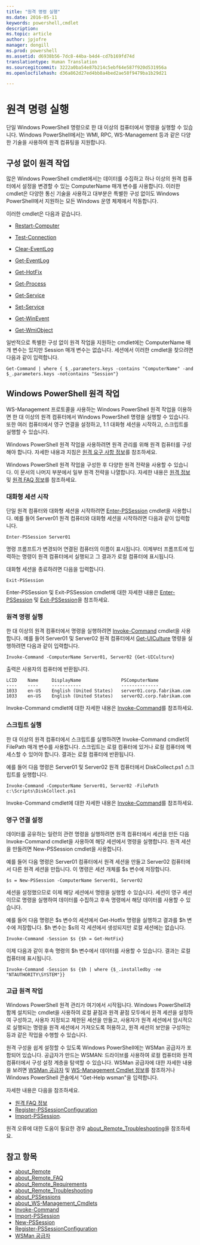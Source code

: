 ```yaml
---
title: "원격 명령 실행"
ms.date: 2016-05-11
keywords: powershell,cmdlet
description: 
ms.topic: article
author: jpjofre
manager: dongill
ms.prod: powershell
ms.assetid: d6938b56-7dc8-44ba-b4d4-cd7b169fd74d
translationtype: Human Translation
ms.sourcegitcommit: 3222a0ba54e87b214c5ebf64e587f920d531956a
ms.openlocfilehash: d36a862d27ed4bb8a4bed2ae58f9479ba1b29d21

---
```


# 원격 명령 실행
단일 Windows PowerShell 명령으로 한 대 이상의 컴퓨터에서 명령을 실행할 수 있습니다. Windows PowerShell에서는 WMI, RPC, WS-Management 등과 같은 다양한 기술을 사용하여 원격 컴퓨팅을 지원합니다.

## 구성 없이 원격 작업
많은 Windows PowerShell cmdlet에서는 데이터를 수집하고 하나 이상의 원격 컴퓨터에서 설정을 변경할 수 있는 ComputerName 매개 변수를 사용합니다. 이러한 cmdlet은 다양한 통신 기술을 사용하고 대부분은 특별한 구성 없이도 Windows PowerShell에서 지원하는 모든 Windows 운영 체제에서 작동합니다.

이러한 cmdlet은 다음과 같습니다.

-   [Restart-Computer](https://technet.microsoft.com/en-us/library/dd315301.aspx)

-   [Test-Connection](https://technet.microsoft.com/en-us/library/dd315259.aspx)

-   [Clear-EventLog](https://technet.microsoft.com/en-us/library/dd347552.aspx)

-   [Get-EventLog](https://technet.microsoft.com/en-us/library/dd315250.aspx)

-   [Get-HotFix](https://technet.microsoft.com/en-us/library/e1ef636f-5170-4675-b564-199d9ef6f101)

-   [Get-Process](https://technet.microsoft.com/en-us/library/dd347630.aspx)

-   [Get-Service](https://technet.microsoft.com/en-us/library/dd347591.aspx)

-   [Set-Service](https://technet.microsoft.com/en-us/library/dd315324.aspx)

-   [Get-WinEvent](https://technet.microsoft.com/en-us/library/dd315358.aspx)

-   [Get-WmiObject](https://technet.microsoft.com/en-us/library/dd315295.aspx)

일반적으로 특별한 구성 없이 원격 작업을 지원하는 cmdlet에는 ComputerName 매개 변수는 있지만 Session 매개 변수는 없습니다. 세션에서 이러한 cmdlet을 찾으려면 다음과 같이 입력합니다.

```
Get-Command | where { $_.parameters.keys -contains "ComputerName" -and $_.parameters.keys -notcontains "Session"}
```

## Windows PowerShell 원격 작업
WS-Management 프로토콜을 사용하는 Windows PowerShell 원격 작업을 이용하면 한 대 이상의 원격 컴퓨터에서 Windows PowerShell 명령을 실행할 수 있습니다. 또한 여러 컴퓨터에서 영구 연결을 설정하고, 1:1 대화형 세션을 시작하고, 스크립트를 실행할 수 있습니다.

Windows PowerShell 원격 작업을 사용하려면 원격 관리를 위해 원격 컴퓨터를 구성해야 합니다. 자세한 내용과 지침은 [원격 요구 사항 정보](https://technet.microsoft.com/en-us/library/dd315349.aspx)를 참조하세요.

Windows PowerShell 원격 작업을 구성한 후 다양한 원격 전략을 사용할 수 있습니다. 이 문서의 나머지 부분에서 일부 원격 전략을 나열합니다. 자세한 내용은 [원격 정보](https://technet.microsoft.com/en-us/library/dd347744.aspx) 및 [원격 FAQ 정보](https://technet.microsoft.com/en-us/library/dd347744.aspx)를 참조하세요.

### 대화형 세션 시작
단일 원격 컴퓨터와 대화형 세션을 시작하려면 [Enter-PSSession](https://technet.microsoft.com/en-us/library/dd315384.aspx) cmdlet을 사용합니다. 예를 들어 Server01 원격 컴퓨터와 대화형 세션을 시작하려면 다음과 같이 입력합니다.

```
Enter-PSSession Server01
```

명령 프롬프트가 변경되어 연결된 컴퓨터의 이름이 표시됩니다. 이제부터 프롬프트에 입력하는 명령이 원격 컴퓨터에서 실행되고 그 결과가 로컬 컴퓨터에 표시됩니다.

대화형 세션을 종료하려면 다음을 입력합니다.

```
Exit-PSSession
```

Enter-PSSession 및 Exit-PSSession cmdlet에 대한 자세한 내용은 [Enter-PSSession](https://technet.microsoft.com/en-us/library/dd315384.aspx) 및 [Exit-PSSession](https://technet.microsoft.com/en-us/library/dd315322.aspx)을 참조하세요.

### 원격 명령 실행
한 대 이상의 원격 컴퓨터에서 명령을 실행하려면 [Invoke-Command](https://technet.microsoft.com/en-us/library/dd347578.aspx) cmdlet을 사용합니다.
예를 들어 Server01 및 Server02 원격 컴퓨터에서 [Get-UICulture](https://technet.microsoft.com/en-us/library/dd347742.aspx) 명령을 실행하려면 다음과 같이 입력합니다.

```
Invoke-Command -ComputerName Server01, Server02 {Get-UICulture}
```

출력은 사용자의 컴퓨터에 반환됩니다.

```
LCID    Name     DisplayName               PSComputerName
----    ----     -----------               --------------
1033    en-US    English (United States)   server01.corp.fabrikam.com
1033    en-US    English (United States)   server02.corp.fabrikam.com
```

Invoke-Command cmdlet에 대한 자세한 내용은 [Invoke-Command](https://technet.microsoft.com/en-us/library/22fd98ba-1874-492e-95a5-c069467b8462)를 참조하세요.

### 스크립트 실행
한 대 이상의 원격 컴퓨터에서 스크립트를 실행하려면 Invoke-Command cmdlet의 FilePath 매개 변수를 사용합니다. 스크립트는 로컬 컴퓨터에 있거나 로컬 컴퓨터에 액세스할 수 있어야 합니다. 결과는 로컬 컴퓨터에 반환됩니다.

예를 들어 다음 명령은 Server01 및 Server02 원격 컴퓨터에서 DiskCollect.ps1 스크립트를 실행합니다.

```
Invoke-Command -ComputerName Server01, Server02 -FilePath c:\Scripts\DiskCollect.ps1
```

Invoke-Command cmdlet에 대한 자세한 내용은 [Invoke-Command](https://technet.microsoft.com/en-us/library/dd347578.aspx)를 참조하세요.

### 영구 연결 설정
데이터를 공유하는 일련의 관련 명령을 실행하려면 원격 컴퓨터에서 세션을 만든 다음 Invoke-Command cmdlet을 사용하여 해당 세션에서 명령을 실행합니다. 원격 세션을 만들려면 New-PSSession cmdlet을 사용합니다.

예를 들어 다음 명령은 Server01 컴퓨터에서 원격 세션을 만들고 Server02 컴퓨터에서 다른 원격 세션을 만듭니다. 이 명령은 세션 개체를 $s 변수에 저장합니다.

```
$s = New-PSSession -ComputerName Server01, Server02
```

세션을 설정했으므로 이제 해당 세션에서 명령을 실행할 수 있습니다. 세션이 영구 세션이므로 명령을 실행하여 데이터를 수집하고 후속 명령에서 해당 데이터를 사용할 수 있습니다.

예를 들어 다음 명령은 $s 변수의 세션에서 Get-Hotfix 명령을 실행하고 결과를 $h 변수에 저장합니다. $h 변수는 $s의 각 세션에서 생성되지만 로컬 세션에는 없습니다.

```
Invoke-Command -Session $s {$h = Get-HotFix}
```

이제 다음과 같이 후속 명령의 $h 변수에서 데이터를 사용할 수 있습니다. 결과는 로컬 컴퓨터에 표시됩니다.

```
Invoke-Command -Session $s {$h | where {$_.installedby -ne "NTAUTHORITY\SYSTEM"}}
```

### 고급 원격 작업
Windows PowerShell 원격 관리가 여기에서 시작됩니다. Windows PowerShell과 함께 설치되는 cmdlet을 사용하여 로컬 끝점과 원격 끝점 모두에서 원격 세션을 설정하여 구성하고, 사용자 지정되고 제한된 세션을 만들고, 사용자가 원격 세션에서 암시적으로 실행되는 명령을 원격 세션에서 가져오도록 허용하고, 원격 세션의 보안을 구성하는 등과 같은 작업을 수행할 수 있습니다.

원격 구성을 쉽게 설정할 수 있도록 Windows PowerShell에는 WSMan 공급자가 포함되어 있습니다. 공급자가 만드는 WSMAN: 드라이브를 사용하여 로컬 컴퓨터와 원격 컴퓨터에서 구성 설정 계층을 탐색할 수 있습니다.
WSMan 공급자에 대한 자세한 내용을 보려면 [WSMan 공급자](https://technet.microsoft.com/en-us/library/dd819476.aspx) 및   [WS-Management Cmdlet 정보](https://technet.microsoft.com/en-us/library/dd819481.aspx)를 참조하거나 Windows PowerShell 콘솔에서 "Get-Help wsman"을 입력합니다.

자세한 내용은 다음을 참조하세요.
- [원격 FAQ 정보](https://technet.microsoft.com/en-us/library/dd315359.aspx)
- [Register-PSSessionConfiguration](https://technet.microsoft.com/en-us/library/dd819496.aspx)
- [Import-PSSession](https://technet.microsoft.com/en-us/library/dd347575.aspx). 

원격 오류에 대한 도움이 필요한 경우 [about_Remote_Troubleshooting](https://technet.microsoft.com/en-us/library/dd347642.aspx)을 참조하세요.

## 참고 항목
- [about_Remote](https://technet.microsoft.com/en-us/library/9b4a5c87-9162-4adf-bdfe-fbc80b9b8970)
- [about_Remote_FAQ](https://technet.microsoft.com/en-us/library/e23702fd-9415-4a98-9975-390a4d3adc42)
- [about_Remote_Requirements](https://technet.microsoft.com/en-us/library/da213949-134c-4741-b307-81f4492ba1bd)
- [about_Remote_Troubleshooting](https://technet.microsoft.com/en-us/library/2f890148-8578-49ed-85ea-79a489dd6317)
- [about_PSSessions](https://technet.microsoft.com/en-us/library/7a9b4e0e-fa1b-47b0-92f6-6e2995d70acb)
- [about_WS-Management_Cmdlets](https://technet.microsoft.com/en-us/library/6ed3370a-ea10-45a5-9493-696aeace27ed)
- [Invoke-Command](https://technet.microsoft.com/en-us/library/22fd98ba-1874-492e-95a5-c069467b8462)
- [Import-PSSession](https://technet.microsoft.com/en-us/library/048c115e-a6fb-4e0d-8cea-c5ca24630c9d)
- [New-PSSession](https://technet.microsoft.com/en-us/library/59452f12-a11d-4558-99ea-e6ca6ad5ffd3)
- [Register-PSSessionConfiguration](https://technet.microsoft.com/en-us/library/af68867a-d201-4b19-a1de-594015ed8a25)
- [WSMan 공급자](https://technet.microsoft.com/en-us/library/66fe1241-e08f-49ca-832f-a84c33ca8735)




<!--HONumber=Aug16_HO4-->


